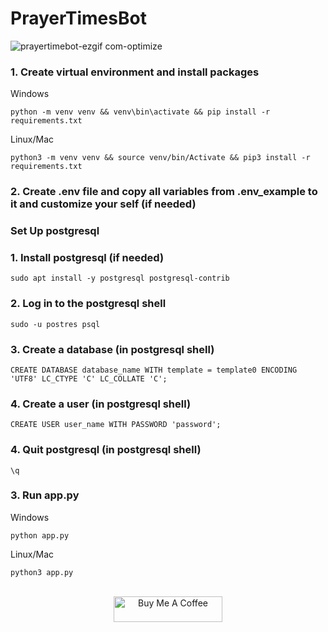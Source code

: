 # PrayerTimesBot

![prayertimebot-ezgif com-optimize](https://github.com/anvarbeckk/prayer-times-bot/assets/121457366/dc720553-d73c-43a7-a427-4b03c04c7308)

### 1. Create virtual environment and install packages
Windows
```shell
python -m venv venv && venv\bin\activate && pip install -r requirements.txt
```

Linux/Mac
```shell
python3 -m venv venv && source venv/bin/Activate && pip3 install -r requirements.txt
```

### 2. Create .env file and copy all variables from .env_example to it and customize your self (if needed)


### Set Up postgresql

### 1. Install postgresql (if needed)
```shell
sudo apt install -y postgresql postgresql-contrib
```

### 2. Log in to the postgresql shell
```shell
sudo -u postres psql
```

### 3. Create a database (in postgresql shell)
```shell
CREATE DATABASE database_name WITH template = template0 ENCODING 'UTF8' LC_CTYPE 'C' LC_COLLATE 'C';
```

### 4. Create a user (in postgresql shell)
```shell
CREATE USER user_name WITH PASSWORD 'password';
```

### 4. Quit postgresql (in postgresql shell)
```shell
\q
```

### 3. Run app.py
Windows
```shell
python app.py
```

Linux/Mac
```shell
python3 app.py
```

<p align="center">
<br>
<a href="https://www.buymeacoffee.com/anvarbek" target="_blank"><img alt="Buy Me A Coffee" height="41" width="174" src="https://github-production-user-asset-6210df.s3.amazonaws.com/73847672/296882953-79a76ef6-a9f8-4c26-bd7d-72bc8048eb25.png?X-Amz-Algorithm=AWS4-HMAC-SHA256&X-Amz-Credential=AKIAVCODYLSA53PQK4ZA%2F20240124%2Fus-east-1%2Fs3%2Faws4_request&X-Amz-Date=20240124T085733Z&X-Amz-Expires=300&X-Amz-Signature=2e7407ceaaeb9e232e1a05141715a15517de10bb01301c1f583d95e77e955d67&X-Amz-SignedHeaders=host&actor_id=121457366&key_id=0&repo_id=690221511"></a>
</p>

